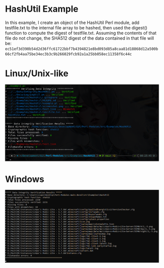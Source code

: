 # HashUtil Example
In this example, I create an object of the HashUtil Perl module, add testfile.txt to the internal file array to be hashed, then used the digest() function to compute the digest of testfile.txt. Assuming the contents of that file do not change, the SHA512 digest of the data contained in that file will be:
`ec51ef3d390b54d2d36ffc61722bbf7b4394821e8bd093d85a8caa81d18868d12a500b66cf2fb4aa75be34ec3b3c9b266029fcb92a1a25bb058ec11358f6c44c`

# Linux/Unix-like
![Example](https://raw.githubusercontent.com/zzApotheosis/Perl-Modules/main/src/Examples/HashUtil/screenshot_linux.png)

# Windows
![Example2](https://raw.githubusercontent.com/zzApotheosis/Perl-Modules/main/src/Examples/HashUtil/screenshot_windows.png)
